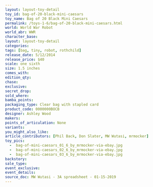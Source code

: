 ```yaml
---
layout: layout-toy-detail 
toy_id: bag-of-20-black-mini-caesars
toy_name: Bag of 20 Black Mini Caesars
permalink: /toys-1-6/bag-of-20-black-mini-caesars.html
world: World War Robot
world_abr: WWR
character_base: 
layout: layout-toy-detail
categories: 
tags: [bag, tiny, robot, rothchild]
release_date: 5/12/2014
release_price: $40 
scale: one sixth
size: 1.5 inches
comes_with: 
edition_qty: 
chase: 
exclusive: 
secret_drop: 
sold_where: 
bamba_points: 
packaging_type: Clear bag with stapled card
product_code: 0000000BOCB
designer: Ashley Wood
makers: 
points_of_articulation: None
variants: 
you_might_also_like: 
article_contributors: [Phil Back, Don Slater, MW Wutasi, mrmocker]
toy_pics: 
  -  bag-of-mini-caesars_01_6_by_mrmocker-via-ebay.jpg
  -  bag-of-mini-caesars_02_6_by_mrmocker-via-ebay.jpg
  -  bag-of-mini-caesars_03_6_by_mrmocker-via-ebay.jpg
backstory: 
sale_type: 
event_exclusive: 
event_details: 
source_doc: MW Wutasi - 3A spreadsheet - 01-15-2019
---
```


